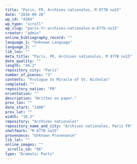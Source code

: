 ```yaml
---
title: "Paris, FR, Archives nationales, M 877B no15"
date: "2016-09-28"
wp_id: "4384"
wp_type: "scroll"
wp_slug: "paris-fr-archives-nationales-m-877b-no15"
creator: "admin"
online_bibliography_record: ""
language_1: "Unknown Language"
language_2: ""
lib_lon: ""
meta_title: "Paris, FR, Archives nationales, M 877B no15"
date_quality: ""
length: "44.2"
repository_city: "Paris"
number_of_pieces: "3"
contents: "Prologue to Miracle of St. Nicholas"
completed: ""
repository_nation: "FR"
orientation: ""
description: "Written on paper."
prov_lon: ""
date_start: "1400"
prov_lat: ""
width: "10.3"
repository: "Archives nationales"
repository_name_and_city: "Archives nationales, Paris FR"
shelfmark: "M 877B no15"
provenance: "Unknown Provenance"
lib_lat: ""
online_images: ""
_scrolls_id: "96"
type: "Dramatic Parts"
---
```



